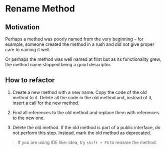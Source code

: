 # Rename Method
## Motivation
Perhaps a method was poorly named from the very beginning – for example, someone created the method in a rush and did not give proper care to naming it well.

Or perhaps the method was well named at first but as its functionality grew, the method name stopped being a good descriptor.

## How to refactor
1. Create a new method with a new name. Copy the code of the old method to it. Delete all the code in the old method and, instead of it, insert a call for the new method.

2. Find all references to the old method and replace them with references to the new one.

3. Delete the old method. If the old method is part of a public interface, do not perform this step. Instead, mark the old method as deprecated.

> If you are using IDE like: idea, try `shift + F6` to rename the method.